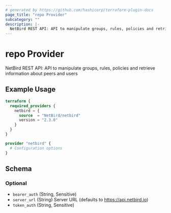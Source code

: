 ```yaml
---
# generated by https://github.com/hashicorp/terraform-plugin-docs
page_title: "repo Provider"
subcategory: ""
description: |-
  NetBird REST API: API to manipulate groups, rules, policies and retrieve information about peers and users
---
```


# repo Provider

NetBird REST API: API to manipulate groups, rules, policies and retrieve information about peers and users

## Example Usage

```terraform
terraform {
  required_providers {
    netbird = {
      source  = "NetBird/netbird"
      version = "2.3.0"
    }
  }
}

provider "netbird" {
  # Configuration options
}
```

<!-- schema generated by tfplugindocs -->
## Schema

### Optional

- `bearer_auth` (String, Sensitive)
- `server_url` (String) Server URL (defaults to https://api.netbird.io)
- `token_auth` (String, Sensitive)
